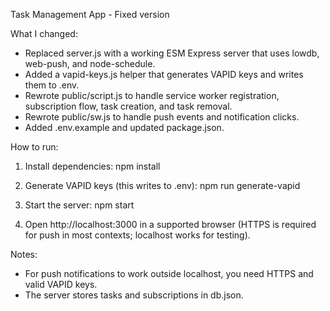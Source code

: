 Task Management App - Fixed version

What I changed:
- Replaced server.js with a working ESM Express server that uses lowdb, web-push, and node-schedule.
- Added a vapid-keys.js helper that generates VAPID keys and writes them to .env.
- Rewrote public/script.js to handle service worker registration, subscription flow, task creation, and task removal.
- Rewrote public/sw.js to handle push events and notification clicks.
- Added .env.example and updated package.json.

How to run:
1. Install dependencies:
   npm install

2. Generate VAPID keys (this writes to .env):
   npm run generate-vapid

3. Start the server:
   npm start

4. Open http://localhost:3000 in a supported browser (HTTPS is required for push in most contexts; localhost works for testing).

Notes:
- For push notifications to work outside localhost, you need HTTPS and valid VAPID keys.
- The server stores tasks and subscriptions in db.json.
